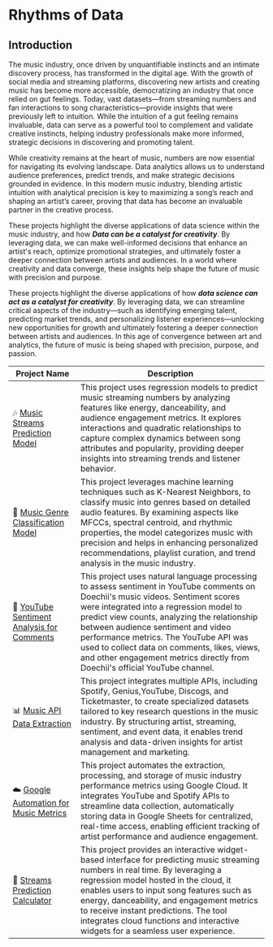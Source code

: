 # Rhythms of Data

## Introduction

The music industry, once driven by unquantifiable instincts and an intimate discovery process, has transformed in the digital age. With the growth of social media and streaming platforms, discovering new artists and creating music has become more accessible, democratizing an industry that once relied on gut feelings. Today, vast datasets—from streaming numbers and fan interactions to song characteristics—provide insights that were previously left to intuition. While the intuition of a gut feeling remains invaluable, data can serve as a powerful tool to complement and validate creative instincts, helping industry professionals make more informed, strategic decisions in discovering and promoting talent.

While creativity remains at the heart of music, numbers are now essential for navigating its evolving landscape. Data analytics allows us to understand audience preferences, predict trends, and make strategic decisions grounded in evidence. In this modern music industry, blending artistic intuition with analytical precision is key to maximizing a song’s reach and shaping an artist’s career, proving that data has become an invaluable partner in the creative process.

These projects highlight the diverse applications of data science within the music industry, and how ***Data can be a catalyst for creativity***. By leveraging data, we can make well-informed decisions that enhance an artist's reach, optimize promotional strategies, and ultimately foster a deeper connection between artists and audiences. In a world where creativity and data converge, these insights help shape the future of music with precision and purpose.

These projects highlight the diverse applications of how ***data science can act as a catalyst for creativity***. By leveraging data, we can streamline critical aspects of the industry—such as identifying emerging talent, predicting market trends, and personalizing listener experiences—unlocking new opportunities for growth  and ultimately fostering a deeper connection between artists and audiences. In this age of convergence between art and analytics, the future of music is being shaped with precision, purpose, and passion.


| Project Name | Description |    
|---|---|
| 🎶 [Music Streams Prediction Model](https://github.com/RaghaviRajumohan/Rhythms-of-Data/tree/main/Music_Streams_Prediction_Model) | This project uses regression models to predict music streaming numbers by analyzing features like energy, danceability, and audience engagement metrics. It explores interactions and quadratic relationships to capture complex dynamics between song attributes and popularity, providing deeper insights into streaming trends and listener behavior.| 
| 🎸 [Music Genre Classification Model](https://github.com/RaghaviRajumohan/Rhythms-of-Data/tree/main/Music_Genre_Classification_Model) | This project leverages machine learning techniques such as K-Nearest Neighbors, to classify music into genres based on detailed audio features. By examining aspects like MFCCs, spectral centroid, and rhythmic properties, the model categorizes music with precision and helps in enhancing personalized recommendations, playlist curation, and trend analysis in the music industry.|
| 🎤 [YouTube Sentiment Analysis for Comments](https://github.com/RaghaviRajumohan/Rhythms-of-Data/tree/main/Youtube_Comments_Sentiment_Analysis) | This project uses natural language processing to assess sentiment in YouTube comments on Doechii's music videos. Sentiment scores were integrated into a regression model to predict view counts, analyzing the relationship between audience sentiment and video performance metrics. The YouTube API was used to collect data on comments, likes, views, and other engagement metrics directly from Doechii's official YouTube channel.|
| 📊 [Music API Data Extraction](https://github.com/RaghaviRajumohan/Rhythms-of-Data/tree/main/Music_API_data_extraction) | This project integrates multiple APIs, including Spotify, Genius,YouTube, Discogs, and Ticketmaster, to create specialized datasets tailored to key research questions in the music industry. By structuring artist, streaming, sentiment, and event data, it enables trend analysis and data-driven insights for artist management and marketing.|
| ☁️ [Google Automation for Music Metrics](https://github.com/RaghaviRajumohan/Rhythms-of-Data/tree/main/Cloud_Automated_Music_Metrics) | This project automates the extraction, processing, and storage of music industry performance metrics using Google Cloud. It integrates YouTube and Spotify APIs to streamline data collection, automatically storing data in Google Sheets for centralized, real-time access, enabling efficient tracking of artist performance and audience engagement.|
| 🎹 [Streams Prediction Calculator](https://github.com/RaghaviRajumohan/Rhythms-of-Data/tree/main/Streams_Prediction_Calculator) | This project provides an interactive widget-based interface for predicting music streaming numbers in real time. By leveraging a regression model hosted in the cloud, it enables users to input song features such as energy, danceability, and engagement metrics to receive instant predictions. The tool integrates cloud functions and interactive widgets for a seamless user experience. |



